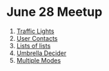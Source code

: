 # June 28 Meetup

1. [Traffic Lights]()
2. [User Contacts]() 
3. [Lists of lists]()
4. [Umbrella Decider]()
5. [Multiple Modes]()

